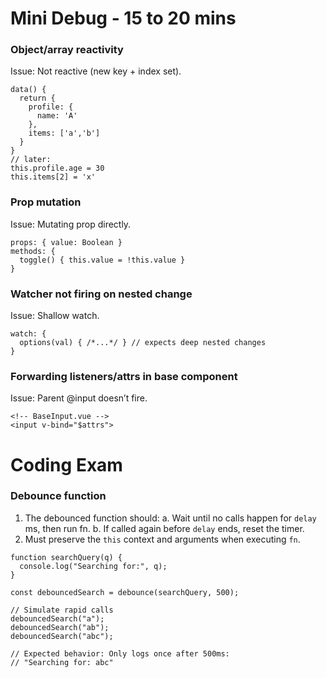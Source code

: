 # Mini Debug - 15 to 20 mins

### Object/array reactivity 
Issue: Not reactive (new key + index set).

```
data() { 
  return { 
    profile: { 
      name: 'A'
    }, 
    items: ['a','b'] 
  } 
}
// later:
this.profile.age = 30
this.items[2] = 'x'
```

### Prop mutation 
Issue: Mutating prop directly.

```
props: { value: Boolean }
methods: {
  toggle() { this.value = !this.value }
}
```

### Watcher not firing on nested change
Issue: Shallow watch.

```
watch: {
  options(val) { /*...*/ } // expects deep nested changes
}
```

### Forwarding listeners/attrs in base component 
Issue: Parent @input doesn’t fire.

```
<!-- BaseInput.vue -->
<input v-bind="$attrs">
```

# Coding Exam

### Debounce function
1. The debounced function should:
  a. Wait until no calls happen for `delay` ms, then run fn.
  b. If called again before `delay` ends, reset the timer.
2. Must preserve the `this` context and arguments when executing `fn`.

```
function searchQuery(q) {
  console.log("Searching for:", q);
}

const debouncedSearch = debounce(searchQuery, 500);

// Simulate rapid calls
debouncedSearch("a");
debouncedSearch("ab");
debouncedSearch("abc");

// Expected behavior: Only logs once after 500ms:
// "Searching for: abc"
```